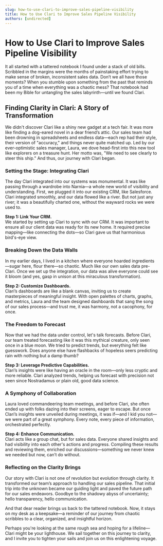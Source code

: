 ```yaml
---
slug: how-to-use-clari-to-improve-sales-pipeline-visibility
title: How to Use Clari to Improve Sales Pipeline Visibility
authors: [undirected]
---
```



# How to Use Clari to Improve Sales Pipeline Visibility

It all started with a tattered notebook I found under a stack of old bills. Scribbled in the margins were the months of painstaking effort trying to make sense of broken, inconsistent sales data. Don’t we all have those moments? When you stumble upon something from the past that reminds you of a time when everything was a chaotic mess? That notebook had been my Bible for untangling the sales labyrinth—until we found Clari. 

## Finding Clarity in Clari: A Story of Transformation

We didn't discover Clari like a shiny new gadget at a tech fair. It was more like finding a dog-eared novel in a dear friend’s attic. Our sales team had been drowning in spreadsheets and endless data—each rep had their style, their version of "accuracy," and things never quite matched up. Led by our ever-optimistic sales manager, Laura, we dove head-first into this new tool like explorers on a treasure hunt. Her motto was, "We need to see clearly to steer this ship." And thus, our journey with Clari began.

### Setting the Stage: Integrating Clari

The day Clari integrated into our systems was monumental. It was like passing through a wardrobe into Narnia—a whole new world of visibility and understanding. First, we plugged it into our existing CRM, like Salesforce. Clari integrated smoothly, and our data flowed like a river. But not just any river; it was a beautifully charted one, without the wayward rocks we were used to. 

**Step 1: Link Your CRM.**  
We started by setting up Clari to sync with our CRM. It was important to ensure all our client data was ready for its new home. It required precise mapping—like connecting the dots—so Clari gave us that harmonious bird's-eye view.

### Breaking Down the Data Walls

In my earlier days, I lived in a kitchen where everyone hoarded ingredients—sugar here, flour there—so chaotic. Much like our own sales data pre-Clari. Once we set up the integration, our data was alive everyone could see it bloom (and yes, gasp in unison at this miraculous transformation). 

**Step 2: Customize Dashboards.**  
Clari’s dashboards are like a blank canvas, inviting us to create masterpieces of meaningful insight. With open palettes of charts, graphs, and metrics, Laura and the team designed dashboards that sang the song of our sales process—and trust me, it was harmony, not a cacophony, for once.

### The Freedom to Forecast

Now that we had the data under control, let's talk forecasts. Before Clari, our team treated forecasting like it was this mythical creature, only seen once in a blue moon. We tried to predict trends, but everything felt like guesswork. Does anyone else have flashbacks of hopeless seers predicting rain with nothing but a damp thumb? 

**Step 3: Leverage Predictive Capabilities.**  
Clari’s insights were like having an oracle in the room—only less cryptic and more reliable. Clari analyzed trends, helping us forecast with precision not seen since Nostradamus or plain old, good data science.

### A Symphony of Collaboration

Laura loved commandeering team meetings, and before Clari, she often ended up with folks dazing into their screens, eager to escape. But once Clari’s insights were unveiled during meetings, it was if—and I kid you not—we were part of a great symphony. Every note, every piece of information, orchestrated perfectly.

**Step 4: Enhance Communication.**  
Clari acts like a group chat, but for sales data. Everyone shared insights and had visibility into each other's actions and progress. Compiling these results and reviewing them, enriched our discussions—something we never knew we needed but now, can’t do without.

### Reflecting on the Clarity Brings

Our story with Clari is not one of revolution but evolution through clarity. It transformed our team’s approach to handling our sales pipeline. That initial trip into the unknown became our guiding light and paved the future path for our sales endeavors. Goodbye to the shadowy abyss of uncertainty; hello transparency, hello communication. 

And that dear reader brings us back to the tattered notebook. Now, it stays on my desk as a keepsake—a reminder of our journey from chaotic scribbles to a clear, organized, and insightful horizon. 

Perhaps you're looking at the same rough sea and hoping for a lifeline—Clari might be your lighthouse. We sail together on this journey to clarity, and I invite you to tighten your sails and join us on this enlightening voyage.